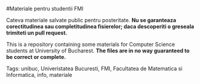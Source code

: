 #Materiale pentru studentii FMI

Cateva materiale salvate public pentru posteritate. **Nu se garanteaza corectitudinea sau completitudinea fisierelor; daca descoperiti o greseala trimiteti un pull request.**

This is a repository containing some materials for Computer Science students at University of Bucharest. **The files are in no way guaranteed to be correct or complete.**

Tags: unibuc, Univeristatea Bucuresti, FMI, Facultatea de Matematica si Informatica, info, materiale
